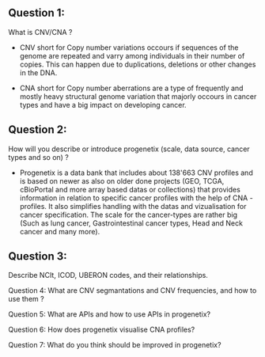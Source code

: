 ## Question 1:
What is CNV/CNA ? 

- CNV short for Copy number variations occours if sequences of the genome are repeated and varry among individuals in
  their number of copies. This can happen due to duplications, deletions or other changes in the DNA. 

- CNA short for Copy number aberrations are a type of frequently and mostly heavy structural genome variation that
  majorly occours in cancer types and have a big impact on developing cancer. 


## Question 2:
How will you describe or introduce progenetix (scale, data source, cancer types and so on) ?

- Progenetix is a data bank that includes about 138'663 CNV profiles and is based on newer as also on older done projects (GEO, TCGA, cBioPortal and more array based datas or collections) that provides information in relation to specific cancer profiles with the help of CNA - profiles. It also simplifies handling with the datas and vizualisation for cancer specification. The scale for the cancer-types are rather big (Such as lung cancer, Gastrointestinal cancer types, Head and Neck cancer and many more).
  

## Question 3:
Describe NCIt, ICOD, UBERON codes, and their relationships. 

Question 4:
What are CNV segmantations and CNV frequencies, and how to use them ?

Question 5: 
What are APIs and how to use APIs in progenetix?

Question 6:
How does progenetix visualise CNA profiles?

Question 7:
What do you think should be improved in progenetix?

